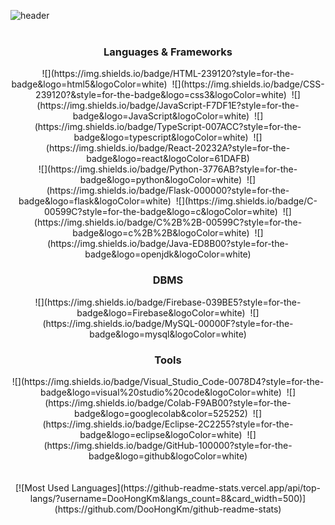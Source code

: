 ![header](https://capsule-render.vercel.app/api?type=rect&color=E2F0D9&height=250&section=header&text=Doohong's&nbsp;Github&fontSize=80)
<br>
<br>
<div align="center">
  <h3>Languages & Frameworks</h3>
  ![](https://img.shields.io/badge/HTML-239120?style=for-the-badge&logo=html5&logoColor=white)&nbsp;
  ![](https://img.shields.io/badge/CSS-239120?&style=for-the-badge&logo=css3&logoColor=white)&nbsp;
  ![](https://img.shields.io/badge/JavaScript-F7DF1E?style=for-the-badge&logo=JavaScript&logoColor=white)&nbsp;
  ![](https://img.shields.io/badge/TypeScript-007ACC?style=for-the-badge&logo=typescript&logoColor=white)&nbsp;
  ![](https://img.shields.io/badge/React-20232A?style=for-the-badge&logo=react&logoColor=61DAFB)
  <br>
  ![](https://img.shields.io/badge/Python-3776AB?style=for-the-badge&logo=python&logoColor=white)&nbsp;
  ![](https://img.shields.io/badge/Flask-000000?style=for-the-badge&logo=flask&logoColor=white)&nbsp;
  ![](https://img.shields.io/badge/C-00599C?style=for-the-badge&logo=c&logoColor=white)&nbsp;
  ![](https://img.shields.io/badge/C%2B%2B-00599C?style=for-the-badge&logo=c%2B%2B&logoColor=white)&nbsp;
  ![](https://img.shields.io/badge/Java-ED8B00?style=for-the-badge&logo=openjdk&logoColor=white)
  <br>
  <h3>DBMS</h3>
  ![](https://img.shields.io/badge/Firebase-039BE5?style=for-the-badge&logo=Firebase&logoColor=white)&nbsp;
  ![](https://img.shields.io/badge/MySQL-00000F?style=for-the-badge&logo=mysql&logoColor=white)
  <br>
  <h3>Tools</h3>
  ![](https://img.shields.io/badge/Visual_Studio_Code-0078D4?style=for-the-badge&logo=visual%20studio%20code&logoColor=white)&nbsp;
  ![](https://img.shields.io/badge/Colab-F9AB00?style=for-the-badge&logo=googlecolab&color=525252)&nbsp;
  ![](https://img.shields.io/badge/Eclipse-2C2255?style=for-the-badge&logo=eclipse&logoColor=white)&nbsp;
  ![](https://img.shields.io/badge/GitHub-100000?style=for-the-badge&logo=github&logoColor=white)
  <br>
  <br>
  <br>
  [![Most Used Languages](https://github-readme-stats.vercel.app/api/top-langs/?username=DooHongKm&langs_count=8&card_width=500)](https://github.com/DooHongKm/github-readme-stats)
</div>

<!--
**DooHongKm/DooHongKm** is a ✨ _special_ ✨ repository because its `README.md` (this file) appears on your GitHub profile.

Here are some ideas to get you started:

- 🔭 I’m currently working on ...
- 🌱 I’m currently learning ...
- 👯 I’m looking to collaborate on ...
- 🤔 I’m looking for help with ...
- 💬 Ask me about ...
- 📫 How to reach me: ...
- 😄 Pronouns: ...
- ⚡ Fun fact: ...
-->
